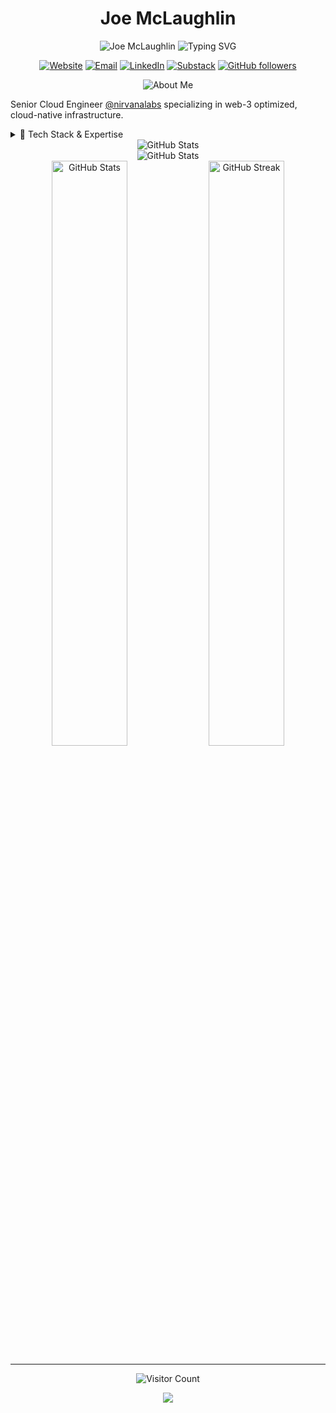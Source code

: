 # <div align="center">Joe McLaughlin</div>

<div align="center">
  <img src="https://readme-typing-svg.herokuapp.com?font=Space+Grotesk&weight=700&size=40&duration=1&color=7A54BC&center=true&vCenter=true&repeat=false&width=600&height=60&lines=Joe+McLaughlin" alt="Joe McLaughlin" />
  
  <img src="https://readme-typing-svg.herokuapp.com?font=Space+Grotesk&pause=1500&color=7A54BC&center=true&vCenter=true&width=600&lines=Senior+Cloud+Engineer;Pioneering+Web3-Optimized+Bare+Metal+Infrastructure;Cloud-Native+Architecture+Enthusiast" alt="Typing SVG" />

[![Website](https://img.shields.io/badge/website-about.jmcglock.com-blue?style=for-the-badge&logo=about.me&logoColor=white)](https://about.jmcglock.com)
[![Email](https://img.shields.io/badge/email-info@jmcglock.com-red?style=for-the-badge&logo=gmail&logoColor=white)](mailto:info@jmcglock.com)
[![LinkedIn](https://img.shields.io/badge/LinkedIn-Connect-blue?style=for-the-badge&logo=linkedin&logoColor=white)](https://linkedin.com/in/jmcglock)
[![Substack](https://img.shields.io/badge/Substack-Subscribe-FF6719?style=for-the-badge&logo=substack&logoColor=white)](https://jmcglock.substack.com)
[![GitHub followers](https://img.shields.io/github/followers/jmcglock?style=for-the-badge&logo=github&logoColor=white)](https://github.com/jmcglock?tab=followers)
</div>

<div align="center">
  <img src="https://readme-typing-svg.herokuapp.com?font=Space+Grotesk&weight=600&size=24&duration=1&color=7A54BC&center=true&vCenter=true&repeat=false&width=200&height=40&lines=About+Me" alt="About Me" />
</div>

Senior Cloud Engineer [@nirvanalabs](https://nirvanalabs.io) specializing in web-3 optimized, cloud-native infrastructure.

<details>
<summary>🧰 Tech Stack & Expertise</summary>
<br>

### Cloud Platforms
![AWS](https://img.shields.io/badge/AWS-FF9900?style=flat-square&logo=amazonaws&logoColor=white)
![GCP](https://img.shields.io/badge/GCP-4285F4?style=flat-square&logo=googlecloud&logoColor=white)
![Azure](https://img.shields.io/badge/Azure-0078D4?style=flat-square&logo=microsoftazure&logoColor=white)
![OCI](https://img.shields.io/badge/OCI-F80000?style=flat-square&logo=oracle&logoColor=white)
![Bare Metal](https://img.shields.io/badge/Bare_Metal-0078D6?style=flat-square&logo=server&logoColor=white)

### Kubernetes & Orchestration
![Kubernetes](https://img.shields.io/badge/Kubernetes-326CE5?style=flat-square&logo=kubernetes&logoColor=white)
![EKS](https://img.shields.io/badge/EKS-FF9900?style=flat-square&logo=amazoneks&logoColor=white)
![GKE](https://img.shields.io/badge/GKE-4285F4?style=flat-square&logo=googlecloud&logoColor=white)
![OKE](https://img.shields.io/badge/OKE-F80000?style=flat-square&logo=oracle&logoColor=white)
![RKE2](https://img.shields.io/badge/RKE2-2496ED?style=flat-square&logo=rancher&logoColor=white)
![K3s](https://img.shields.io/badge/K3s-FFC61C?style=flat-square&logo=k3s&logoColor=white)
![Rancher](https://img.shields.io/badge/Rancher-0075A8?style=flat-square&logo=rancher&logoColor=white)
![Fleet](https://img.shields.io/badge/Fleet-0075A8?style=flat-square&logo=rancher&logoColor=white)
![ArgoCD](https://img.shields.io/badge/ArgoCD-EF7B4D?style=flat-square&logo=argo&logoColor=white)
![Helm](https://img.shields.io/badge/Helm-0F1689?style=flat-square&logo=helm&logoColor=white)

### Virtualization & Provisioning
![Proxmox](https://img.shields.io/badge/Proxmox-E57000?style=flat-square&logo=proxmox&logoColor=white)
![KVM](https://img.shields.io/badge/KVM-CC0000?style=flat-square&logo=linux&logoColor=white)
![Hyper‑V](https://img.shields.io/badge/Hyper‑V-0078D6?style=flat-square&logo=microsoft&logoColor=white)
![QEMU](https://img.shields.io/badge/QEMU-FF6600?style=flat-square&logo=qemu&logoColor=white)
![Harvester](https://img.shields.io/badge/Harvester-0075A8?style=flat-square&logo=rancher&logoColor=white)
![PXE](https://img.shields.io/badge/PXE-0078D6?style=flat-square&logo=windows&logoColor=white)
![iPXE](https://img.shields.io/badge/iPXE-4D27AA?style=flat-square&logo=ipxe&logoColor=white)

### Containerization
![Docker](https://img.shields.io/badge/Docker-2496ED?style=flat-square&logo=docker&logoColor=white)
![Containerd](https://img.shields.io/badge/Containerd-575757?style=flat-square&logo=containerd&logoColor=white)

### Infrastructure Tools
![Terraform](https://img.shields.io/badge/Terraform-7B42BC?style=flat-square&logo=terraform&logoColor=white)
![Ansible](https://img.shields.io/badge/Ansible-EE0000?style=flat-square&logo=ansible&logoColor=white)
![Packer](https://img.shields.io/badge/Packer-02A8EF?style=flat-square&logo=packer&logoColor=white)
![GitHub Actions](https://img.shields.io/badge/GitHub_Actions-2088FF?style=flat-square&logo=githubactions&logoColor=white)

### Programming & Scripting
![Python](https://img.shields.io/badge/Python-3776AB?style=flat-square&logo=python&logoColor=white)
![Bash](https://img.shields.io/badge/Bash-4EAA25?style=flat-square&logo=gnubash&logoColor=white)
![YAML](https://img.shields.io/badge/YAML-CB171E?style=flat-square&logo=yaml&logoColor=white)

### Monitoring & Observability
![Prometheus](https://img.shields.io/badge/Prometheus-E6522C?style=flat-square&logo=prometheus&logoColor=white)
![Grafana](https://img.shields.io/badge/Grafana-F46800?style=flat-square&logo=grafana&logoColor=white)
![Elastic](https://img.shields.io/badge/Elastic-005571?style=flat-square&logo=elastic&logoColor=white)
![Thanos](https://img.shields.io/badge/Thanos-6D41FF?style=flat-square&logo=thanos&logoColor=white)
![Loki](https://img.shields.io/badge/Loki-F46800?style=flat-square&logo=grafana&logoColor=white)
</details>

<div align="center">
  <img src="https://readme-typing-svg.herokuapp.com?font=Space+Grotesk&weight=600&size=24&duration=1&color=7A54BC&center=true&vCenter=true&repeat=false&width=200&height=40&lines=GitHub+Stats" alt="GitHub Stats" />
</div>

<div align="center">
  <img src="http://github-profile-summary-cards.vercel.app/api/cards/profile-details?username=jmcglock&theme=material_palenight" alt="GitHub Stats" />
  <br/>
  <img src="https://github-readme-stats.vercel.app/api?username=jmcglock&show_icons=true&theme=material-palenight&hide_border=true" alt="GitHub Stats" width="49%" />
  <img src="https://github-readme-streak-stats.herokuapp.com/?user=jmcglock&theme=material-palenight&hide_border=true" alt="GitHub Streak" width="49%" />
</div>

---

<div align="center">
  
![Visitor Count](https://profile-counter.glitch.me/jmcglock/count.svg)
  
<img src="https://capsule-render.vercel.app/api?type=waving&color=gradient&height=100&section=footer" />
</div>
